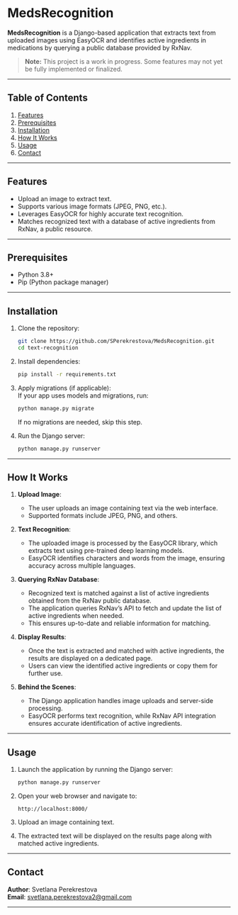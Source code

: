 # MedsRecognition

**MedsRecognition** is a Django-based application that extracts text from uploaded images using EasyOCR and identifies active ingredients in medications by querying a public database provided by RxNav. 

> **Note:** This project is a work in progress. Some features may not yet be fully implemented or finalized.

---

## Table of Contents
1. [Features](#features)  
2. [Prerequisites](#prerequisites)  
3. [Installation](#installation)  
4. [How It Works](#how-it-works)  
5. [Usage](#usage)  
6. [Contact](#contact)

---

## Features
- Upload an image to extract text.  
- Supports various image formats (JPEG, PNG, etc.).  
- Leverages EasyOCR for highly accurate text recognition.  
- Matches recognized text with a database of active ingredients from RxNav, a public resource.  

---

## Prerequisites
- Python 3.8+  
- Pip (Python package manager)  

---

## Installation

1. Clone the repository:
   ```bash
   git clone https://github.com/SPerekrestova/MedsRecognition.git
   cd text-recognition
   ```

2. Install dependencies:
   ```bash
   pip install -r requirements.txt
   ```

3. Apply migrations (if applicable):  
   If your app uses models and migrations, run:  
   ```bash
   python manage.py migrate
   ```  
   If no migrations are needed, skip this step.

4. Run the Django server:
   ```bash
   python manage.py runserver
   ```

---

## How It Works

1. **Upload Image**:  
   - The user uploads an image containing text via the web interface.  
   - Supported formats include JPEG, PNG, and others.  

2. **Text Recognition**:  
   - The uploaded image is processed by the EasyOCR library, which extracts text using pre-trained deep learning models.  
   - EasyOCR identifies characters and words from the image, ensuring accuracy across multiple languages.  

3. **Querying RxNav Database**:  
   - Recognized text is matched against a list of active ingredients obtained from the RxNav public database.  
   - The application queries RxNav’s API to fetch and update the list of active ingredients when needed.  
   - This ensures up-to-date and reliable information for matching.  

4. **Display Results**:  
   - Once the text is extracted and matched with active ingredients, the results are displayed on a dedicated page.  
   - Users can view the identified active ingredients or copy them for further use.  

5. **Behind the Scenes**:  
   - The Django application handles image uploads and server-side processing.  
   - EasyOCR performs text recognition, while RxNav API integration ensures accurate identification of active ingredients.  

---

## Usage

1. Launch the application by running the Django server:
   ```bash
   python manage.py runserver
   ```

2. Open your web browser and navigate to:
   ```
   http://localhost:8000/
   ```

3. Upload an image containing text.  
4. The extracted text will be displayed on the results page along with matched active ingredients.

---

## Contact

**Author**: Svetlana Perekrestova  
**Email**: [svetlana.perekrestova2@gmail.com](mailto:svetlana.perekrestova2@gmail.com)  

---
